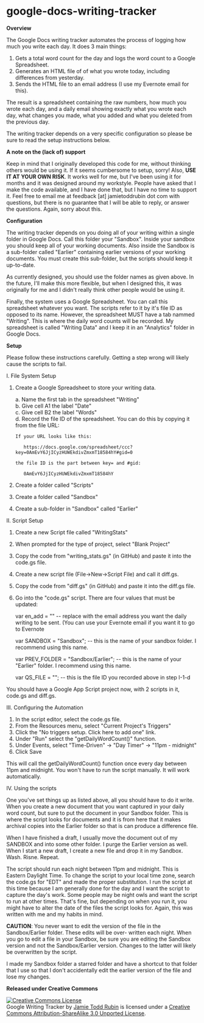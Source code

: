google-docs-writing-tracker
===========================

<strong>Overview</strong>

The Google Docs writing tracker automates the process of logging how much you write each day. It does 3 main things:

  1. Gets a total word count for the day and logs the word count to a Google Spreadsheet.
  2. Generates an HTML file of of what you wrote today, including differences from yesterday.
  3. Sends the HTML file to an email address (I use my Evernote email for this).

The result is a spreadsheet containing the raw numbers, how much you wrote each day, and a daily email showing
exactly what you wrote each day, what changes you made, what you added and what you deleted from the previous day.

The writing tracker depends on a very specific configuration so please be sure to read the setup instructions
below.

<strong>A note on the (lack of) support</strong>

Keep in mind that I originally developed this code for me, without thinking others would be using it. If it seems
cumbersome to setup, sorry! Also, <strong>USE IT AT YOUR OWN RISK</strong>. It works well for me, but I've been using it for
months and it was designed around my workstyle. People have asked that I make the code available, and I have done
that, but I have no time to support it. Feel free to email me at feedback [at] jamietoddrubin dot com with questions, but there is no guarantee that I will
be able to reply, or answer the questions. Again, sorry about this.

<strong>Configuration</strong>

The writing tracker depends on you doing all of your writing within a single folder in Google Docs. Call this
folder your "Sandbox". Inside your sandbox you should keep all of your working documents. Also inside the 
Sandbox is a sub-folder called "Earlier" containing earlier versions of your working documents. You must create
this sub-folder, but the scripts should keep it up-to-date.

As currently designed, you should use the folder names as given above. In the future, I'll make this more
flexible, but when I designed this, it was originally for me and I didn't really think other people would be
using it.

Finally, the system uses a Google Spreadsheet. You can call this spreadsheet whatever you want. The scripts 
refer to it by it's file ID as opposed to its name. However, the spreadsheet MUST have a tab nammed "Writing".
This is where the daily word counts will be recorded. My spreadsheet is called "Writing Data" and I keep it in an
"Analytics" folder in Google Docs.

<strong>Setup</strong>

Please follow these instructions carefully. Getting a step wrong will likely cause the scripts to fail.

I. File System Setup

  1. Create a Google Spreadsheet to store your writing data.

      a. Name the first tab in the spreadsheet "Writing"<br />
      b. Give cell A1 the label "Date"<br />
      c. Give cell B2 the label "Words"<br />
      d. Record the file ID of the spreadsheet. You can do this by copying it from the file URL:
      
         If your URL looks like this:
         
            https://docs.google.com/spreadsheet/ccc?key=0AmEvY6JjICyzHUWEkdivZmxmT18584hY#gid=0
            
         the file ID is the part between key= and #gid:
         
            0AmEvY6JjICyzHUWEkdivZmxmT18584hY
            
  2. Create a folder called "Scripts"
  3. Create a folder called "Sandbox"
  4. Create a sub-folder in "Sandbox" called "Earlier" 

II. Script Setup

  1. Create a new Script file called "WritingStats"
  2. When prompted for the type of project, select "Blank Project"
  3. Copy the code from "writing_stats.gs" (in GitHub) and paste it into the code.gs file.
  4. Create a new script file (File->New->Script File) and call it diff.gs.
  5. Copy the code from "diff.gs" (in GitHub) and paste it into the diff.gs file.
  6. Go into the "code.gs" script. There are four values that must be updated:

      var en_add = "<EMAIL ADDRESS>" -- replace with the email address you want the daily writing
                                        to be sent. (You can use your Evernote email if you want it
                                        to go to Evernote

      var SANDBOX = "Sandbox";       -- this is the name of your sandbox folder. I recommend using
                                        this name.
    
      var PREV_FOLDER = "Sandbox/Earlier"; -- this is the name of your "Earlier" folder. I recommend
                                              using this name.

      var QS_FILE = "<file Id>";     -- this is the file ID you recorded
                                        above in step I-1-d

You should have a Google App Script project now, with 2 scripts in it, code.gs and diff.gs.

III. Configuring the Automation

  1. In the script editor, select the code.gs file.
  2. From the Resources menu, select "Current Project's Triggers"
  3. Click the "No triggers setup. Click here to add one" link.
  4. Under "Run" select the "getDailyWordCount()" function.
  5. Under Events, select "Time-Driven" -> "Day Timer" -> "11pm - midnight"
  6. Click Save

This will call the getDailyWordCount() function once every day between 11pm and midnight. You won't have to
run the script manually. It will work automatically.

IV. Using the scripts

One you've set things up as listed above, all you should have to do it write. When you create a new document
that you want captured in your daily word count, but sure to put the document in your Sandbox folder. This is
where the script looks for documents and it is from here that it makes archival copies into the Earlier folder
so that is can produce a difference file.

When I have finished a draft, I usually move the document out of my SANDBOX and into some other folder. I purge
the Earlier version as well. When I start a new draft, I create a new file and drop it in my Sandbox. Wash. Risne.
Repeat.

The script should run each night between 11pm and midnight. This is Eastern Daylight Time. To change the script to
your local time zone, search the code.gs for "EDT" and made the proper substitution. I run the script at this time
because I am generally done for the day and I want the script to capture the day's work. Some people may be night
owls and want the script to run at other times. That's fine, but depending on when you run it, you might have to
alter the date of the files the script looks for. Again, this was written with me and my habits in mind.

<strong>CAUTION</strong>: You never want to edit the version of the file in the Sandbox/Earlier folder. These edits will be over-
written each night. When you go to edit a file in your Sandbox, be sure you are editing the Sandbox version and 
not the Sandbox/Earlier version. Changes to the latter will likely be overwritten by the script.

I made my Sandbox folder a starred folder and have a shortcut to that folder that I use so that I don't
accidentally edit the earlier version of the file and lose my changes.

<strong>Released under Creative Commons</strong>

<a rel="license" href="http://creativecommons.org/licenses/by-sa/3.0/deed.en_US"><img alt="Creative Commons License" style="border-width:0" src="http://i.creativecommons.org/l/by-sa/3.0/88x31.png" /></a><br /><span xmlns:dct="http://purl.org/dc/terms/" property="dct:title">Google Writing Tracker</span> by <a xmlns:cc="http://creativecommons.org/ns#" href="http://www.jamietoddrubin.com" property="cc:attributionName" rel="cc:attributionURL">Jamie Todd Rubin</a> is licensed under a <a rel="license" href="http://creativecommons.org/licenses/by-sa/3.0/deed.en_US">Creative Commons Attribution-ShareAlike 3.0 Unported License</a>.
